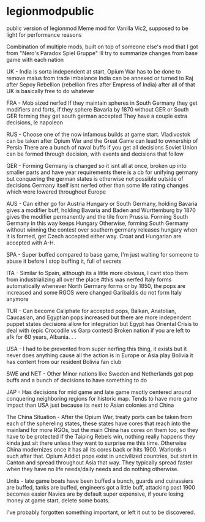 # legionmodpublic
public version of legionmod
Meme mod for Vanilla Vic2, supposed to be light for performance reasons

Combination of multiple mods, built on top of someone else's mod that I got from "Nero's Paradox Spiel Gruppe"
Ill try to summarize changes from base game with each nation

UK - 
India is sorta independent at start, Opium War has to be done to remove malus from trade imbalance
India can be annexed or turned to Raj after Sepoy Rebellion (rebellion fires after Empress of India)
after all of that UK is basically free to do whatever

FRA -
Mob sized nerfed
If they maintain spheres in South Germany they get modifiers and forts, if they sphere Bavaria by 1870 without GER or South GER forming they get south german accepted
They have a couple extra decisions, le napoleon

RUS - 
Choose one of the now infamous builds at game start. Vladivostok can be taken after Opium War and the Great Game can lead to ownership of Persia
There are a bunch of naval buffs if you get all decisions
Soviet Union can be formed through decision, with events and decisions that follow

GER - 
Forming Germany is changed so it isnt all at once, broken up into smaller parts and have year requirements
there is a cb for unifying germany but conquering the german states is otherwise not possible outside of decisions
Germany itself isnt nerfed other than some life rating changes which were lowered throughout Europe

AUS - 
Can either go for Austria Hungary or South Germany, holding Bavaria gives a modifier buff, holding Bavaria and Baden and Wurttemburg by 1870 gives the modifier permanently and the tile from Prussia. Forming South Germany in this way keeps Hungary
Otherwise, forming South Germany without winning the contest over southern germany releases hungary when it is formed, get Czech accepted either way. Croat and Hungarian are accepted with A-H. 

SPA - 
Super buffed compared to base game, I'm just waiting for someone to abuse it before I stop buffing it, full of secrets

ITA - 
Similar to Spain, although its a little more obvious, I cant stop them from industrializing all over the place #this was nerfed
Italy forms automatically whenever North Germany forms or by 1850, the pops are increased and some RGOS were changed
Garibaldis do not form Italy anymore

TUR - 
Can become Caliphate for accepted pops, Balkan, Anatolian, Caucasian, and Egyptian pops increased but there are more independent puppet states
decisions allow for integration but Egypt has Oriental Crisis to deal with (epic Crocodile vs Garp contest)
Broken nation if you are left to afk for 60 years, Albania. . .

USA - 
I had to be prevented from super nerfing this thing, it exists but it never does anything cause all the action is in Europe or Asia
play Bolivia it has content from our resident Bolivia fan club

SWE and NET -
Other Minor nations like Sweden and Netherlands got pop buffs and a bunch of decisions to have something to do

JAP - 
Has decisions for mid game and late game msotly centered around conquering neighboring regions for historic map. Tends to have more game impact than USA just because its next to Asian colonies and China

The China Situation -
After the Opium War, treaty ports can be taken from each of the sphereling states, these states have cores that reach into the mainland for more RGOs, but the main China has cores on them too, so they have to be protected
If the Taiping Rebels win, nothing really happens they kinda just sit there unless they want to surprise me this time. Otherwise China modernizes once it has all its cores back or hits 1900. Warlords n such after that.
Opium Addict pops exist in uncivilized countries, but start in Canton and spread throughout Asia that way. They typically spread faster when they have no life needs/daily needs and do nothing otherwise.

Units - 
late game boats have been buffed a bunch, guards and cuirassiers are buffed, tanks are buffed, engineers got a little buff, attacking past 1900 becomes easier
Navies are by default super expensive, if youre losing money at game start, delete some boats.

I've probably forgotten something important, or left it out to be discovered.
